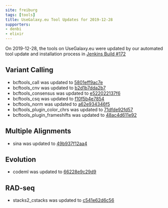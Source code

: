 ```yaml
---
site: freiburg
tags: [tools]
title: UseGalaxy.eu Tool Updates for 2019-12-28
supporters:
- denbi
- elixir
---
```


On 2019-12-28, the tools on UseGalaxy.eu were updated by our automated tool update and installation process in [Jenkins Build #172](https://build.galaxyproject.eu/job/usegalaxy-eu/job/install-tools/#172/)


## Variant Calling

- bcftools_call was updated to [5801eff9ac7e](https://toolshed.g2.bx.psu.edu/view/iuc/bcftools_call/5801eff9ac7e)
- bcftools_cnv was updated to [b2d1b7dda2b7](https://toolshed.g2.bx.psu.edu/view/iuc/bcftools_cnv/b2d1b7dda2b7)
- bcftools_consensus was updated to [e522022137f6](https://toolshed.g2.bx.psu.edu/view/iuc/bcftools_consensus/e522022137f6)
- bcftools_csq was updated to [f10f5b4e7854](https://toolshed.g2.bx.psu.edu/view/iuc/bcftools_csq/f10f5b4e7854)
- bcftools_norm was updated to [a62e934346f5](https://toolshed.g2.bx.psu.edu/view/iuc/bcftools_norm/a62e934346f5)
- bcftools_plugin_color_chrs was updated to [71dfde92fd57](https://toolshed.g2.bx.psu.edu/view/iuc/bcftools_plugin_color_chrs/71dfde92fd57)
- bcftools_plugin_frameshifts was updated to [48ac4d611e92](https://toolshed.g2.bx.psu.edu/view/iuc/bcftools_plugin_frameshifts/48ac4d611e92)

## Multiple Alignments

- sina was updated to [49b937f12aa4](https://toolshed.g2.bx.psu.edu/view/iuc/sina/49b937f12aa4)

## Evolution

- codeml was updated to [66228e9c29d9](https://toolshed.g2.bx.psu.edu/view/iuc/codeml/66228e9c29d9)

## RAD-seq

- stacks2_cstacks was updated to [c541e62d6c56](https://toolshed.g2.bx.psu.edu/view/iuc/stacks2_cstacks/c541e62d6c56)

